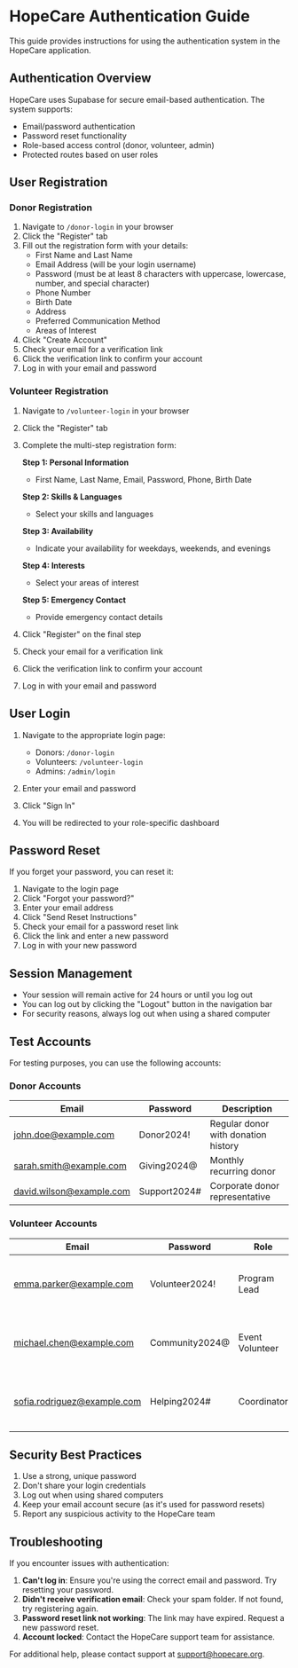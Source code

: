 # HopeCare Authentication Guide

This guide provides instructions for using the authentication system in the HopeCare application.

## Authentication Overview

HopeCare uses Supabase for secure email-based authentication. The system supports:

- Email/password authentication
- Password reset functionality
- Role-based access control (donor, volunteer, admin)
- Protected routes based on user roles

## User Registration

### Donor Registration

1. Navigate to `/donor-login` in your browser
2. Click the "Register" tab
3. Fill out the registration form with your details:
   - First Name and Last Name
   - Email Address (will be your login username)
   - Password (must be at least 8 characters with uppercase, lowercase, number, and special character)
   - Phone Number
   - Birth Date
   - Address
   - Preferred Communication Method
   - Areas of Interest
4. Click "Create Account"
5. Check your email for a verification link
6. Click the verification link to confirm your account
7. Log in with your email and password

### Volunteer Registration

1. Navigate to `/volunteer-login` in your browser
2. Click the "Register" tab
3. Complete the multi-step registration form:
   
   **Step 1: Personal Information**
   - First Name, Last Name, Email, Password, Phone, Birth Date
   
   **Step 2: Skills & Languages**
   - Select your skills and languages
   
   **Step 3: Availability**
   - Indicate your availability for weekdays, weekends, and evenings
   
   **Step 4: Interests**
   - Select your areas of interest
   
   **Step 5: Emergency Contact**
   - Provide emergency contact details
   
4. Click "Register" on the final step
5. Check your email for a verification link
6. Click the verification link to confirm your account
7. Log in with your email and password

## User Login

1. Navigate to the appropriate login page:
   - Donors: `/donor-login`
   - Volunteers: `/volunteer-login`
   - Admins: `/admin/login`

2. Enter your email and password
3. Click "Sign In"
4. You will be redirected to your role-specific dashboard

## Password Reset

If you forget your password, you can reset it:

1. Navigate to the login page
2. Click "Forgot your password?"
3. Enter your email address
4. Click "Send Reset Instructions"
5. Check your email for a password reset link
6. Click the link and enter a new password
7. Log in with your new password

## Session Management

- Your session will remain active for 24 hours or until you log out
- You can log out by clicking the "Logout" button in the navigation bar
- For security reasons, always log out when using a shared computer

## Test Accounts

For testing purposes, you can use the following accounts:

### Donor Accounts

| Email | Password | Description |
|-------|----------|-------------|
| john.doe@example.com | Donor2024! | Regular donor with donation history |
| sarah.smith@example.com | Giving2024@ | Monthly recurring donor |
| david.wilson@example.com | Support2024# | Corporate donor representative |

### Volunteer Accounts

| Email | Password | Role | Description |
|-------|----------|------|-------------|
| emma.parker@example.com | Volunteer2024! | Program Lead | Has permissions to manage events and teams |
| michael.chen@example.com | Community2024@ | Event Volunteer | Regular volunteer for community events |
| sofia.rodriguez@example.com | Helping2024# | Coordinator | Coordinates volunteer activities and schedules |

## Security Best Practices

1. Use a strong, unique password
2. Don't share your login credentials
3. Log out when using shared computers
4. Keep your email account secure (as it's used for password resets)
5. Report any suspicious activity to the HopeCare team

## Troubleshooting

If you encounter issues with authentication:

1. **Can't log in**: Ensure you're using the correct email and password. Try resetting your password.
2. **Didn't receive verification email**: Check your spam folder. If not found, try registering again.
3. **Password reset link not working**: The link may have expired. Request a new password reset.
4. **Account locked**: Contact the HopeCare support team for assistance.

For additional help, please contact support at support@hopecare.org. 